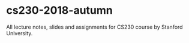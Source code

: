 # cs230-2018-autumn
All lecture notes, slides and assignments for CS230 course by Stanford University.
